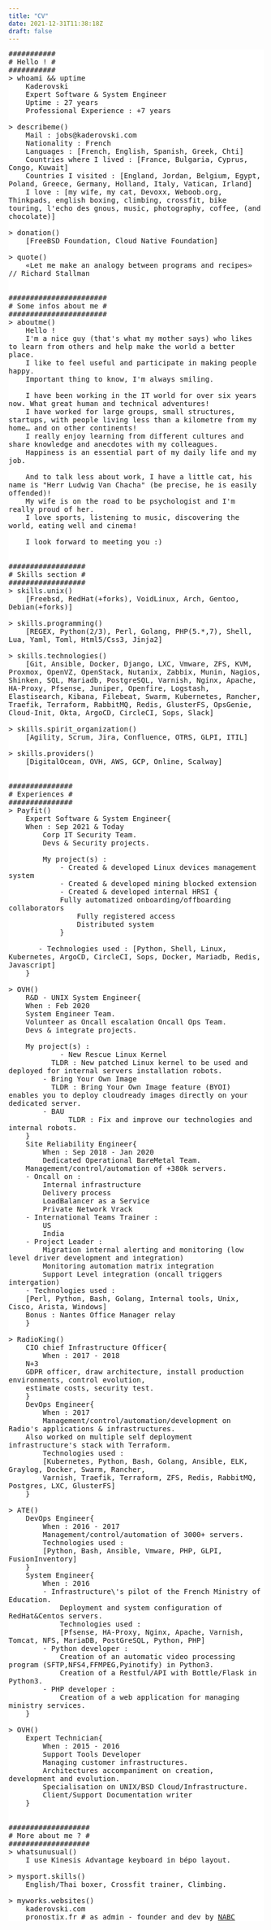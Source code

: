 ```yaml
---
title: "CV"
date: 2021-12-31T11:38:18Z
draft: false
---
```


<style>
pre {
    white-space: pre-wrap;       /* Since CSS 2.1 */
    white-space: -moz-pre-wrap;  /* Mozilla, since 1999 */
    white-space: -pre-wrap;      /* Opera 4-6 */
    white-space: -o-pre-wrap;    /* Opera 7 */
    word-wrap: break-word;       /* Internet Explorer 5.5+ */
}
</style>

<pre style="background-color: #ffffff !important;">
###########
# Hello ! #
###########
> whoami && uptime
    Kaderovski
    Expert Software & System Engineer
    Uptime : 27 years
    Professional Experience : +7 years

> describeme()
    Mail : jobs@kaderovski.com
    Nationality : French
    Languages : [French, English, Spanish, Greek, Chti]
    Countries where I lived : [France, Bulgaria, Cyprus, Congo, Kuwait]
    Countries I visited : [England, Jordan, Belgium, Egypt, Poland, Greece, Germany, Holland, Italy, Vatican, Irland]
    I love : [my wife, my cat, Devoxx, Weboob.org, Thinkpads, english boxing, climbing, crossfit, bike touring, l'echo des gnous, music, photography, coffee, (and chocolate)]

> donation()
    [FreeBSD Foundation, Cloud Native Foundation]

> quote()
    «Let me make an analogy between programs and recipes» // Richard Stallman


#######################
# Some infos about me #
#######################
> aboutme()
    Hello !
    I'm a nice guy (that's what my mother says) who likes to learn from others and help make the world a better place. 
    I like to feel useful and participate in making people happy.
    Important thing to know, I'm always smiling.
    
    I have been working in the IT world for over six years now. What great human and technical adventures! 
    I have worked for large groups, small structures, startups, with people living less than a kilometre from my home… and on other continents! 
    I really enjoy learning from different cultures and share knowledge and anecdotes with my colleagues.
    Happiness is an essential part of my daily life and my job.
    
    And to talk less about work, I have a little cat, his name is "Herr Ludwig Van Chacha" (be precise, he is easily offended)!
    My wife is on the road to be psychologist and I'm really proud of her.
    I love sports, listening to music, discovering the world, eating well and cinema!
    
    I look forward to meeting you :)


##################
# Skills section #
##################
> skills.unix()
    [Freebsd, RedHat(+forks), VoidLinux, Arch, Gentoo, Debian(+forks)]

> skills.programming()
    [REGEX, Python(2/3), Perl, Golang, PHP(5.*,7), Shell, Lua, Yaml, Toml, Html5/Css3, Jinja2]

> skills.technologies()
    [Git, Ansible, Docker, Django, LXC, Vmware, ZFS, KVM, Proxmox, OpenVZ, OpenStack, Nutanix, Zabbix, Munin, Nagios, Shinken, SQL, Mariadb, PostgreSQL, Varnish, Nginx, Apache, HA-Proxy, Pfsense, Juniper, Openfire, Logstash, Elastisearch, Kibana, Filebeat, Swarm, Kubernetes, Rancher, Traefik, Terraform, RabbitMQ, Redis, GlusterFS, OpsGenie, Cloud-Init, Okta, ArgoCD, CircleCI, Sops, Slack]

> skills.spirit_organization()
    [Agility, Scrum, Jira, Confluence, OTRS, GLPI, ITIL]

> skills.providers()
    [DigitalOcean, OVH, AWS, GCP, Online, Scalway]


###############
# Experiences #
###############
> Payfit()
    Expert Software & System Engineer{
	When : Sep 2021 & Today
        Corp IT Security Team.
        Devs & Security projects.

        My project(s) :
            - Created & developed Linux devices management system
            - Created & developed mining blocked extension
            - Created & developed internal HRSI {
	    	Fully automatized onboarding/offboarding collaborators
                Fully registered access
                Distributed system
            }

       - Technologies used : [Python, Shell, Linux, Kubernetes, ArgoCD, CircleCI, Sops, Docker, Mariadb, Redis, Javascript]
    }

> OVH()
    R&D - UNIX System Engineer{
	When : Feb 2020
	System Engineer Team.
	Volunteer as Oncall escalation Oncall Ops Team.
	Devs & integrate projects.
	
	My project(s) :
            - New Rescue Linux Kernel
	      TLDR : New patched Linux kernel to be used and deployed for internal servers installation robots.
	    - Bring Your Own Image
	      TLDR : Bring Your Own Image feature (BYOI) enables you to deploy cloudready images directly on your dedicated server.
	    - BAU
              TLDR : Fix and improve our technologies and internal robots. 
    }
    Site Reliability Engineer{
        When : Sep 2018 - Jan 2020
        Dedicated Operational BareMetal Team.
	Management/control/automation of +380k servers.
	- Oncall on :
	    Internal infrastructure
	    Delivery process
	    LoadBalancer as a Service
	    Private Network Vrack
	- International Teams Trainer :
	    US
	    India
	- Project Leader :
	    Migration internal alerting and monitoring (low level driver development and integration)
	    Monitoring automation matrix integration
	    Support Level integration (oncall triggers intergation)
	- Technologies used :
	[Perl, Python, Bash, Golang, Internal tools, Unix, Cisco, Arista, Windows]
	Bonus : Nantes Office Manager relay
    }

> RadioKing()
    CIO chief Infrastructure Officer{
        When : 2017 - 2018
	N+3
	GDPR officer, draw architecture, install production environments, control evolution, 
	estimate costs, security test.
    }
    DevOps Engineer{
        When : 2017
        Management/control/automation/development on Radio's applications & infrastructures.
	Also worked on multiple self deployment infrastructure's stack with Terraform.
        Technologies used :
        [Kubernetes, Python, Bash, Golang, Ansible, ELK, Graylog, Docker, Swarm, Rancher,
        Varnish, Traefik, Terraform, ZFS, Redis, RabbitMQ, Postgres, LXC, GlusterFS]
    }

> ATE()
    DevOps Engineer{
        When : 2016 - 2017
        Management/control/automation of 3000+ servers.
        Technologies used :
        [Python, Bash, Ansible, Vmware, PHP, GLPI, FusionInventory]
    }
    System Engineer{
        When : 2016
        - Infrastructure\'s pilot of the French Ministry of Education.
            Deployment and system configuration of RedHat&Centos servers.
            Technologies used :
            [Pfsense, HA-Proxy, Nginx, Apache, Varnish, Tomcat, NFS, MariaDB, PostGreSQL, Python, PHP]
        - Python developer :
            Creation of an automatic video processing program (SFTP,NFS4,FFMPEG,Pyinotify) in Python3.
            Creation of a Restful/API with Bottle/Flask in Python3.
        - PHP developer :
            Creation of a web application for managing ministry services.
    }

> OVH()
    Expert Technician{
        When : 2015 - 2016
        Support Tools Developer
        Managing customer infrastructures.
        Architectures accompaniment on creation, development and evolution.
        Specialisation on UNIX/BSD Cloud/Infrastructure.
        Client/Support Documentation writer
    }


###################
# More about me ? #
###################
> whatsunusual()
    I use Kinesis Advantage keyboard in bépo layout.

> mysport.skills()
    English/Thai boxer, Crossfit trainer, Climbing.

> myworks.websites()
    kaderovski.com
    pronostix.fr # as admin - founder and dev by <a href='https://www.linkedin.com/in/na%C3%ABl-abou-chahine/' target='_blank'>NABC</a> 
</pre>
